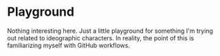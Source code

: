 # Playground

Nothing interesting here. Just a little playground for something
I'm trying out related to ideographic characters. In reality,
the point of this is familiarizing myself with GitHub workflows.
